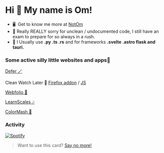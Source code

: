 Hi 👋 My name is Om!
====================

<!-- Web Dev 📀 -->
<!-- ------------>

<!-- * 🚀  I'm currently working TOWARDS JEE. -->
<!-- * 🧠  I'm currently learning what i want to learn and what i need to learn. -->
<!-- * ♟️  Always up for a chess game. -->
* 🖥️  Get to know me more at [NotOm](https://om-thorat.github.io)
* 🙇  Really REALLY sorry for unclean / undocumented code, I still have an exam to prepare for so always in a rush.
* 🌠  I Usually use **.py  .ts  .rs** and for frameworks **.svelte  .astro  flask and tauri.**

### Some active silly little websites and apps🎈
[Defer 🪄](https://github.com/Om-Thorat/Defer)

Clean Watch Later 🧹 [Firefox addon](https://addons.mozilla.org/en-US/firefox/addon/clean-watch-later/) / [JS](https://gist.github.com/Om-Thorat/a74bf83b52d669b19311325b35d7440c)

[Webfolio 📀](https://om-thorat.github.io)

[LearnScales 🎶](https://learnscales.vercel.app/)

[ColorMash 🎨](https://ColorMash.deta.dev)

### Activity

<a href="https://open.spotify.com/user/aqowup3436r3wevile0yvclmk" target="_blank">![Spotify](https://notom.vercel.app/spotify)</a>

>Want to use this card? [Say no more!](https://github.com/Om-Thorat/Readme-Spotify-Now-Playing)

<!-- ### Socials

 <a href="https://www.twitter.com/probablyom" target="_blank" rel="noreferrer"><img height="36" width="36" src="https://cdn.simpleicons.org/twitter" alt="twitter" />
 <a href="https://www.instagram.com/obviouslynotom/" target="_blank" rel="noreferrer"><img height="36" width="36" src="https://cdn.simpleicons.org/instagram" alt="instagram" /> -->

<!---### Badges

<b>My GitHub Stats</b>

<a href="http://www.github.com/Om-Thorat"><img src="https://github-readme-streak-stats.herokuapp.com/?user=Om-Thorat&stroke=ffffff&background=1c1917&ring=0891b2&fire=0891b2&currStreakNum=ffffff&currStreakLabel=0891b2&sideNums=ffffff&sideLabels=ffffff&dates=ffffff&hide_border=true" /></a>---!>
